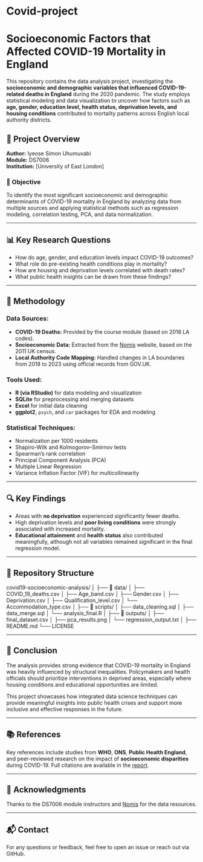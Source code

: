 # Covid-project
# Socioeconomic Factors that Affected COVID-19 Mortality in England

This repository contains the data analysis project, investigating the **socioeconomic and demographic variables that influenced COVID-19-related deaths in England** during the 2020 pandemic. The study employs statistical modeling and data visualization to uncover how factors such as **age, gender, education level, health status, deprivation levels, and housing conditions** contributed to mortality patterns across English local authority districts.

## 📄 Project Overview

**Author:** Iyeose Simon Uhumuvabi  
**Module:** DS7006  
**Institution:** [University of East London]

### 🧠 Objective
To identify the most significant socioeconomic and demographic determinants of COVID-19 mortality in England by analyzing data from multiple sources and applying statistical methods such as regression modeling, correlation testing, PCA, and data normalization.

---

## 📊 Key Research Questions

- How do age, gender, and education levels impact COVID-19 outcomes?
- What role do pre-existing health conditions play in mortality?
- How are housing and deprivation levels correlated with death rates?
- What public health insights can be drawn from these findings?

---

## 🧪 Methodology

### Data Sources:
- **COVID-19 Deaths:** Provided by the course module (based on 2018 LA codes).
- **Socioeconomic Data:** Extracted from the [Nomis](https://www.nomisweb.co.uk/) website, based on the 2011 UK census.
- **Local Authority Code Mapping:** Handled changes in LA boundaries from 2018 to 2023 using official records from GOV.UK.

### Tools Used:
- **R (via RStudio)** for data modeling and visualization
- **SQLite** for preprocessing and merging datasets
- **Excel** for initial data cleaning
- **ggplot2**, `psych`, and `car` packages for EDA and modeling

### Statistical Techniques:
- Normalization per 1000 residents
- Shapiro-Wilk and Kolmogorov–Smirnov tests
- Spearman’s rank correlation
- Principal Component Analysis (PCA)
- Multiple Linear Regression
- Variance Inflation Factor (VIF) for multicollinearity

---

## 🔍 Key Findings

- Areas with **no deprivation** experienced significantly fewer deaths.
- High deprivation levels and **poor living conditions** were strongly associated with increased mortality.
- **Educational attainment** and **health status** also contributed meaningfully, although not all variables remained significant in the final regression model.

---

## 📁 Repository Structure
 covid19-socioeconomic-analysis/
│
├── 📁 data/
│ ├── COVID_19_deaths.csv
│ ├── Age_band.csv
│ ├── Gender.csv
│ ├── Deprivation.csv
│ ├── Qualification_level.csv
│ └── Accommodation_type.csv
│
├── 📁 scripts/
│ ├── data_cleaning.sql
│ ├── data_merge.sql
│ └── analysis_final.R
│
├── 📁 outputs/
│ ├── final_dataset.csv
│ ├── pca_results.png
│ └── regression_output.txt
│
├── README.md
└── LICENSE


---

## 📝 Conclusion

The analysis provides strong evidence that COVID-19 mortality in England was heavily influenced by structural inequalities. Policymakers and health officials should prioritize interventions in deprived areas, especially where housing conditions and educational opportunities are limited.

This project showcases how integrated data science techniques can provide meaningful insights into public health crises and support more inclusive and effective responses in the future.

---

## 📚 References

Key references include studies from **WHO**, **ONS**, **Public Health England**, and peer-reviewed research on the impact of **socioeconomic disparities** during COVID-19. Full citations are available in the [report](https://github.com/Iyeose/Covid-project/blob/main/COVID%20PROJECT%20Analysis.docx).

---

## 🤝 Acknowledgments

Thanks to the DS7006 module instructors and [Nomis](https://www.nomisweb.co.uk/) for the data resources.

---

## 📬 Contact

For any questions or feedback, feel free to open an issue or reach out via GitHub.

